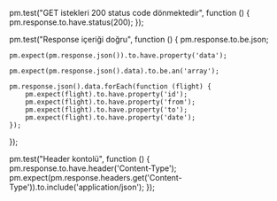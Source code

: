 pm.test("GET istekleri 200 status code dönmektedir", function () {
    pm.response.to.have.status(200);
});

pm.test("Response içeriği doğru", function () {
    pm.response.to.be.json;

    pm.expect(pm.response.json()).to.have.property('data');

    pm.expect(pm.response.json().data).to.be.an('array');

    pm.response.json().data.forEach(function (flight) {
        pm.expect(flight).to.have.property('id');
        pm.expect(flight).to.have.property('from');
        pm.expect(flight).to.have.property('to');
        pm.expect(flight).to.have.property('date');
    });
});

pm.test("Header kontolü", function () {
    pm.response.to.have.header('Content-Type');
    pm.expect(pm.response.headers.get('Content-Type')).to.include('application/json');
});
